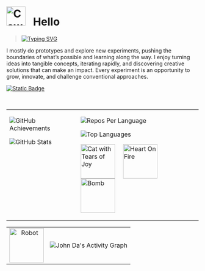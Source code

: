 # <img src="https://raw.githubusercontent.com/Tarikul-Islam-Anik/Animated-Fluent-Emojis/master/Emojis/Smilies/Cowboy%20Hat%20Face.png" alt="Cowboy Hat Face" width="50" height="50" /> &nbsp; Hello

> [![Typing SVG](https://readme-typing-svg.demolab.com/?lines=📖+Making+progresses+in;Web+Designs/Developments;Robotic/Dectections;2D/3D+Animation)]()

I mostly do prototypes and explore new experiments, pushing the boundaries of what’s possible and learning along the way. I enjoy turning ideas into tangible concepts, iterating rapidly, and discovering creative solutions that can make an impact. Every experiment is an opportunity to grow, innovate, and challenge conventional approaches.

[![Static Badge](https://img.shields.io/badge/DaDa-Portfolio-blue?style=for-the-badge&logo=user&logoColor=white)](https://john-da.github.io/yendahwa/)

<br>

<div>
<table border="0" cellspacing="10" cellpadding="0" width="100%">
  <tr>
    <!-- Left Column -->
    <td valign="top">
      <p>
        <img 
          src="https://api.vaunt.dev/v1/github/entities/john-da/achievements?format=svg&limit=3"
          alt="GitHub Achievements"
        />
      </p>
      <p>
        <img 
          alt="GitHub Stats"
          src="https://github-readme-stats.vercel.app/api?username=john-da&theme=tokyonight&hide_border=true&include_all_commits=false&count_private=false&bg_color=0d1117"
        />
      </p>
    </td>
    <!-- Right Column -->
    <td valign="top">
      <p>
        <img 
          src="http://github-profile-summary-cards.vercel.app/api/cards/repos-per-language?username=john-da&theme=github_dark&hide_border=true"
          alt="Repos Per Language"
        />
      </p>
      <p>
        <img 
          src="https://github-readme-stats.vercel.app/api/top-langs/?username=john-da&hide=html&hide_border=true&layout=compact&langs_count=8&theme=github_dark"
          alt="Top Languages"
        />
      </p>
      <p>
        <img
          src="https://raw.githubusercontent.com/Tarikul-Islam-Anik/Microsoft-Teams-Animated-Emojis/master/Emojis/Smilies/Cat%20with%20Tears%20of%20Joy.png"
          alt="Cat with Tears of Joy"
          width="90"
          height="90"
          style="vertical-align: middle;"
        />
        &nbsp;&nbsp;&nbsp;
        <img
          src="https://raw.githubusercontent.com/Tarikul-Islam-Anik/Animated-Fluent-Emojis/master/Emojis/Smilies/Heart%20on%20Fire.png"
          alt="Heart On Fire"
          width="90"
          height="90"
          style="vertical-align: middle;"
        />
  &nbsp;&nbsp;&nbsp;
        <img
          src="https://raw.githubusercontent.com/Tarikul-Islam-Anik/Animated-Fluent-Emojis/master/Emojis/Smilies/Bomb.png"
          alt="Bomb"
          width="90"
          height="90"
          style="vertical-align: middle;"
        />
        &nbsp;&nbsp;&nbsp;
      </p>
    </td>
  </tr>
</table>
</div>

<table align="center" cellspacing="0" cellpadding="0" border="0">
  <tr>
    <td align="center" valign="middle" width="90">
      <img 
        src="https://raw.githubusercontent.com/Tarikul-Islam-Anik/Animated-Fluent-Emojis/master/Emojis/Smilies/Robot.png"
        alt="Robot"
        width="90"
        height="90"
      />
    </td>
    <td align="center" valign="middle">
      <img 
        alt="John Da's Activity Graph"
        src="https://github-readme-activity-graph.vercel.app/graph?username=john-da&theme=github-dark&hide_border=true&custom_title=Activity&hide_title=false"
      />
    </td>
  </tr>
</table>

<br>
